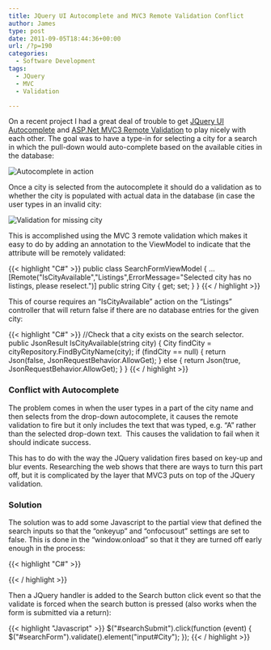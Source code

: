 ```yaml
---
title: JQuery UI Autocomplete and MVC3 Remote Validation Conflict
author: James
type: post
date: 2011-09-05T18:44:36+00:00
url: /?p=190
categories:
  - Software Development
tags:
  - JQuery
  - MVC
  - Validation

---
```

On a recent project I had a great deal of trouble to get [JQuery UI Autocomplete][1] and [ASP.Net MVC3 Remote Validation][2] to play nicely with each other. The goal was to have a type-in for selecting a city for a search in which the pull-down would auto-complete based on the available cities in the database:

![Autocomplete in action](http://www.culbertsonexchange.com/wp/wp-content/uploads/2011/09/selection_thumb.png)

Once a city is selected from the autocomplete it should do a validation as to whether the city is populated with actual data in the database (in case the user types in an invalid city:

![Validation for missing city](http://www.culbertsonexchange.com/wp/wp-content/uploads/2011/09/selection2_thumb.png)

This is accomplished using the MVC 3 remote validation which makes it easy to do by adding an annotation to the ViewModel to indicate that the attribute will be remotely validated:

{{< highlight "C#" >}}
public class SearchFormViewModel {
    ...
    [Remote("IsCityAvailable","Listings",ErrorMessage="Selected city has no listings, please reselect.")]
    public string City { get; set; }
}
{{< / highlight >}}

This of course requires an &#8220;IsCityAvailable&#8221; action on the &#8220;Listings&#8221; controller that will return false if there are no database entries for the given city:

{{< highlight "C#" >}}
    //Check that a city exists on the search selector.
    public JsonResult IsCityAvailable(string city) {
            City findCity = cityRepository.FindByCityName(city);
            if (findCity == null) {
                return Json(false, JsonRequestBehavior.AllowGet);
            } else {
                return Json(true, JsonRequestBehavior.AllowGet);
            }
     }
{{< / highlight >}}

### Conflict with Autocomplete

The problem comes in when the user types in a part of the city name and then selects from the drop-down autocomplete, it causes the remote validation to fire but it only includes the text that was typed, e.g. “A” rather than the selected drop-down text.  This causes the validation to fail when it should indicate success.

This has to do with the way the JQuery validation fires based on key-up and blur events. Researching the web shows that there are ways to turn this part off, but it is complicated by the layer that MVC3 puts on top of the JQuery validation.

### Solution

The solution was to add some Javascript to the partial view that defined the search inputs so that the “onkeyup” and “onfocusout” settings are set to false. This is done in the “window.onload” so that it they are turned off early enough in the process:

{{< highlight "C#" >}}
<script type="text/javascript">
    window.onload = function () {
        var validatorSettings = $('#searchForm').validate().settings;
        validatorSettings.onkeyup = false;
        validatorSettings.onfocusout = false;
    }
</script>
{{< / highlight >}}

Then a JQuery handler is added to the Search button click event so that the validate is forced when the search button is pressed (also works when the form is submitted via a return):

{{< highlight "Javascript" >}}
$("#searchSubmit").click(function (event) {
    $("#searchForm").validate().element("input#City");
});
{{< / highlight >}}

 [1]: http://jqueryui.com/demos/autocomplete/
 [2]: http://msdn.microsoft.com/en-us/library/gg508808(v=vs.98).aspx